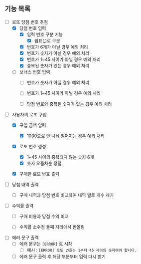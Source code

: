 ## 기능 목록

- [ ] 로또 당첨 번호 추첨
    - [x] 당첨 번호 입력
        - [x] 입력 번호 구분 기능
            - [x] 쉼표(,)로 구분
        - [x] 번호가 6개가 아닐 경우 예외 처리
        - [x] 번호가 숫자가 아닐 경우 예외 처리
        - [x] 번호가 1~45 사이가 아닐 경우 예외 처리
        - [x] 중복된 숫자가 있는 경우 예외 처리
    - [ ] 보너스 번호 입력
        - [ ] 번호가 숫자가 아닐 경우 예외 처리
        - [ ] 번호가 1~45 사이가 아닐 경우 예외 처리
        - [ ] 당첨 번호와 중복된 숫자가 있는 경우 예외 처리


- [ ] 사용자의 로또 구입
    - [x] 구입 금액 입력
        - [x] 1000으로 안 나눠 떨어지는 경우 예외 처리
    - [x] 로또 번호 생성
        - [x] 1~45 사이의 중복되지 않는 숫자 6개
        - [x] 숫자 오름차순 정렬
    - [x] 구매한 로또 번호 출력


- [ ] 당첨 내역 출력
    - [ ] 구매 내역과 당첨 번호 비교하여 내역 별로 개수 세기


- [ ] 수익률 출력
    - [ ] 구매 비용과 당첨 수익 비교
    - [ ] 수익률 소수점 둘째 자리에서 반올림


- [ ] 에러 문구 출력
    - [ ] 에러 문구는 `[ERROR]` 로 시작
        - [ ] 예시 : `[ERROR] 로또 번호는 1부터 45 사이의 숫자여야 합니다.`
    - [ ] 에러 문구 출력 후 해당 부분부터 입력 다시 받기